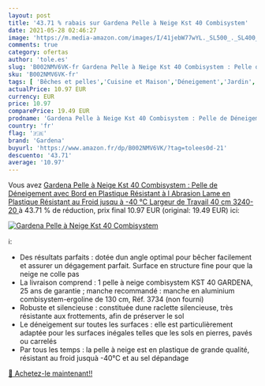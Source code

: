 ```yaml
---
layout: post
title: '43.71 % rabais sur Gardena Pelle à Neige Kst 40 Combisystem'
date: 2021-05-28 02:46:27
image: 'https://m.media-amazon.com/images/I/41jebW77wYL._SL500_._SL400_.jpg'
comments: true
category: ofertas
author: 'tole.es'
slug: 'B002NMV6VK-fr Gardena Pelle à Neige Kst 40 Combisystem : Pelle de...'
sku: 'B002NMV6VK-fr'
tags: [ 'Bêches et pelles','Cuisine et Maison','Déneigement','Jardin','Jardinage','Outillage de jardin','Pelles à neige','Pelles à poussière','Pièces et accessoires pour le balayage ménager','Produits et accessoires de nettoyage','gardena', ]
actualPrice: 10.97 EUR
currency: EUR
price: 10.97
comparePrice: 19.49 EUR
prodname: 'Gardena Pelle à Neige Kst 40 Combisystem : Pelle de Déneigement avec Bord en Plastique Résistant à l Abrasion  Lame en Plastique  Résistant au Froid jusqu à -40 °C  Largeur de Travail 40 cm  3240-20 '
country: 'fr'
flag: '🇫🇷'
brand: 'Gardena'
buyurl: 'https://www.amazon.fr/dp/B002NMV6VK/?tag=tolees0d-21'
descuento: '43.71'
average: '10.97'
---
```


Vous avez [Gardena Pelle à Neige Kst 40 Combisystem : Pelle de Déneigement avec Bord en Plastique Résistant à l Abrasion  Lame en Plastique  Résistant au Froid jusqu à -40 °C  Largeur de Travail 40 cm  3240-20 ](https://www.amazon.fr/dp/B002NMV6VK/?tag=tolees0d-21)  à  43.71 % de réduction, prix final  10.97 EUR (original: 19.49 EUR) ici:

[![Gardena Pelle à Neige Kst 40 Combisystem](https://m.media-amazon.com/images/I/41jebW77wYL._SL500_._SL400_.jpg)](https://www.amazon.fr/dp/B002NMV6VK/?tag=tolees0d-21)

ℹ️:

- Des résultats parfaits : dotée dun angle optimal pour bêcher facilement et assurer un dégagement parfait. Surface en structure fine pour que la neige ne colle pas
- La livraison comprend : 1 pelle à neige combisystem KST 40 GARDENA, 25 ans de garantie ; manche recommandé : manche en aluminium combisystem-ergoline de 130 cm, Réf. 3734 (non fourni)
- Robuste et silencieuse : constituée dune raclette silencieuse, très résistante aux frottements, afin de préserver le sol
- Le déneigement sur toutes les surfaces : elle est particulièrement adaptée pour les surfaces inégales telles que les sols en pierres, pavés ou carrelés
- Par tous les temps : la pelle à neige est en plastique de grande qualité, résistant au froid jusquà -40°C et au sel dépandage

[🛒 Achetez-le maintenant!!](https://www.amazon.fr/dp/B002NMV6VK/?tag=tolees0d-21)
